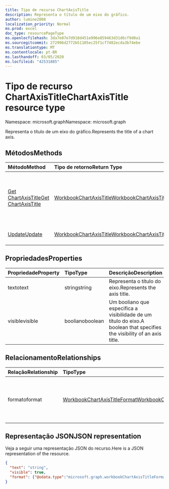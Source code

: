 ```yaml
---
title: Tipo de recurso ChartAxisTitle
description: Representa o título de um eixo do gráfico.
author: lumine2008
localization_priority: Normal
ms.prod: excel
doc_type: resourcePageType
ms.openlocfilehash: 3da7e07e7d918d451e996e859463d31d6cf9d0a1
ms.sourcegitcommit: 272996d2772b51105ec25f1cf7482ecda3b74ebe
ms.translationtype: MT
ms.contentlocale: pt-BR
ms.lasthandoff: 03/05/2020
ms.locfileid: "42531885"
---
```

# <a name="chartaxistitle-resource-type"></a><span data-ttu-id="4bfa2-103">Tipo de recurso ChartAxisTitle</span><span class="sxs-lookup"><span data-stu-id="4bfa2-103">ChartAxisTitle resource type</span></span>

<span data-ttu-id="4bfa2-104">Namespace: microsoft.graph</span><span class="sxs-lookup"><span data-stu-id="4bfa2-104">Namespace: microsoft.graph</span></span>

<span data-ttu-id="4bfa2-105">Representa o título de um eixo do gráfico.</span><span class="sxs-lookup"><span data-stu-id="4bfa2-105">Represents the title of a chart axis.</span></span>


## <a name="methods"></a><span data-ttu-id="4bfa2-106">Métodos</span><span class="sxs-lookup"><span data-stu-id="4bfa2-106">Methods</span></span>

| <span data-ttu-id="4bfa2-107">Método</span><span class="sxs-lookup"><span data-stu-id="4bfa2-107">Method</span></span>           | <span data-ttu-id="4bfa2-108">Tipo de retorno</span><span class="sxs-lookup"><span data-stu-id="4bfa2-108">Return Type</span></span>    |<span data-ttu-id="4bfa2-109">Descrição</span><span class="sxs-lookup"><span data-stu-id="4bfa2-109">Description</span></span>|
|:---------------|:--------|:----------|
|[<span data-ttu-id="4bfa2-110">Get ChartAxisTitle</span><span class="sxs-lookup"><span data-stu-id="4bfa2-110">Get ChartAxisTitle</span></span>](../api/chartaxistitle-get.md) | [<span data-ttu-id="4bfa2-111">WorkbookChartAxisTitle</span><span class="sxs-lookup"><span data-stu-id="4bfa2-111">WorkbookChartAxisTitle</span></span>](chartaxistitle.md) |<span data-ttu-id="4bfa2-112">Recupere as propriedades e os relacionamentos do objeto chartAxisTitle.</span><span class="sxs-lookup"><span data-stu-id="4bfa2-112">Read properties and relationships of chartAxisTitle object.</span></span>|
|[<span data-ttu-id="4bfa2-113">Update</span><span class="sxs-lookup"><span data-stu-id="4bfa2-113">Update</span></span>](../api/chartaxistitle-update.md) | [<span data-ttu-id="4bfa2-114">WorkbookChartAxisTitle</span><span class="sxs-lookup"><span data-stu-id="4bfa2-114">WorkbookChartAxisTitle</span></span>](chartaxistitle.md)    |<span data-ttu-id="4bfa2-115">Atualize o objeto ChartAxisTitle.</span><span class="sxs-lookup"><span data-stu-id="4bfa2-115">Update ChartAxisTitle object.</span></span> |

## <a name="properties"></a><span data-ttu-id="4bfa2-116">Propriedades</span><span class="sxs-lookup"><span data-stu-id="4bfa2-116">Properties</span></span>
| <span data-ttu-id="4bfa2-117">Propriedade</span><span class="sxs-lookup"><span data-stu-id="4bfa2-117">Property</span></span>     | <span data-ttu-id="4bfa2-118">Tipo</span><span class="sxs-lookup"><span data-stu-id="4bfa2-118">Type</span></span>   |<span data-ttu-id="4bfa2-119">Descrição</span><span class="sxs-lookup"><span data-stu-id="4bfa2-119">Description</span></span>|
|:---------------|:--------|:----------|
|<span data-ttu-id="4bfa2-120">texto</span><span class="sxs-lookup"><span data-stu-id="4bfa2-120">text</span></span>|<span data-ttu-id="4bfa2-121">string</span><span class="sxs-lookup"><span data-stu-id="4bfa2-121">string</span></span>|<span data-ttu-id="4bfa2-122">Representa o título do eixo.</span><span class="sxs-lookup"><span data-stu-id="4bfa2-122">Represents the axis title.</span></span>|
|<span data-ttu-id="4bfa2-123">visible</span><span class="sxs-lookup"><span data-stu-id="4bfa2-123">visible</span></span>|<span data-ttu-id="4bfa2-124">booliano</span><span class="sxs-lookup"><span data-stu-id="4bfa2-124">boolean</span></span>|<span data-ttu-id="4bfa2-125">Um booliano que especifica a visibilidade de um título do eixo.</span><span class="sxs-lookup"><span data-stu-id="4bfa2-125">A boolean that specifies the visibility of an axis title.</span></span>|

## <a name="relationships"></a><span data-ttu-id="4bfa2-126">Relacionamento</span><span class="sxs-lookup"><span data-stu-id="4bfa2-126">Relationships</span></span>
| <span data-ttu-id="4bfa2-127">Relação</span><span class="sxs-lookup"><span data-stu-id="4bfa2-127">Relationship</span></span> | <span data-ttu-id="4bfa2-128">Tipo</span><span class="sxs-lookup"><span data-stu-id="4bfa2-128">Type</span></span>   |<span data-ttu-id="4bfa2-129">Descrição</span><span class="sxs-lookup"><span data-stu-id="4bfa2-129">Description</span></span>|
|:---------------|:--------|:----------|
|<span data-ttu-id="4bfa2-130">formato</span><span class="sxs-lookup"><span data-stu-id="4bfa2-130">format</span></span>|[<span data-ttu-id="4bfa2-131">WorkbookChartAxisTitleFormat</span><span class="sxs-lookup"><span data-stu-id="4bfa2-131">WorkbookChartAxisTitleFormat</span></span>](chartaxistitleformat.md)|<span data-ttu-id="4bfa2-132">Representa a formatação do título do eixo do gráfico.</span><span class="sxs-lookup"><span data-stu-id="4bfa2-132">Represents the formatting of chart axis title.</span></span> <span data-ttu-id="4bfa2-133">Somente leitura.</span><span class="sxs-lookup"><span data-stu-id="4bfa2-133">Read-only.</span></span>|

## <a name="json-representation"></a><span data-ttu-id="4bfa2-134">Representação JSON</span><span class="sxs-lookup"><span data-stu-id="4bfa2-134">JSON representation</span></span>

<span data-ttu-id="4bfa2-135">Veja a seguir uma representação JSON do recurso.</span><span class="sxs-lookup"><span data-stu-id="4bfa2-135">Here is a JSON representation of the resource.</span></span>

<!--{
  "blockType": "resource",
  "baseType": "microsoft.graph.entity",
  "optionalProperties": [],
  "@odata.type": "microsoft.graph.workbookChartAxisTitle"
}-->

```json
{
  "text": "string",
  "visible": true,
  "format": {"@odata.type":"microsoft.graph.workbookChartAxisTitleFormat"}
}

```

<!-- uuid: 8fcb5dbc-d5aa-4681-8e31-b001d5168d79
2015-10-25 14:57:30 UTC -->
<!-- {
  "type": "#page.annotation",
  "description": "ChartAxisTitle resource",
  "keywords": "",
  "section": "documentation",
  "tocPath": ""
}-->
